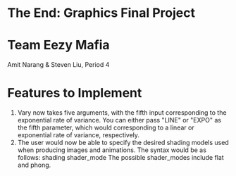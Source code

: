 # The End: Graphics Final Project

# Team Eezy Mafia
Amit Narang & Steven Liu, Period 4

# Features to Implement

1. Vary now takes five arguments, with the fifth input corresponding to the exponential rate of variance. You can either pass "LINE" or "EXPO" as the fifth parameter, which would corresponding to a linear or exponential rate of variance, respectively.
2. The user would now be able to specify the desired shading models used when producing images and animations. 
    The syntax would be as follows: shading shader_mode
   The possible shader_modes include flat and phong.

